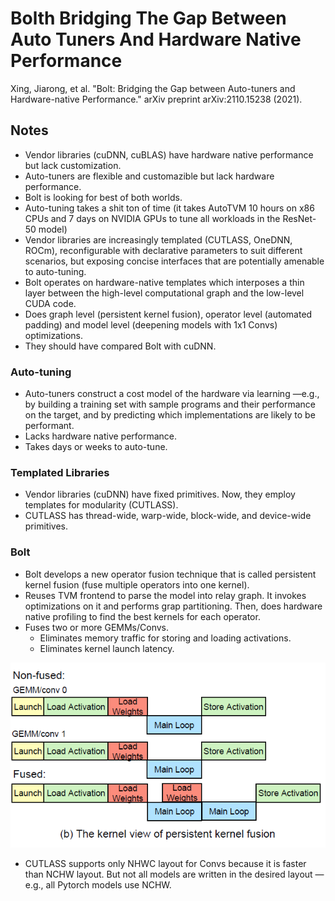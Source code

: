# Bolth Bridging The Gap Between Auto Tuners And Hardware Native Performance

Xing, Jiarong, et al. "Bolt: Bridging the Gap between Auto-tuners and Hardware-native Performance." arXiv preprint arXiv:2110.15238 (2021).

## Notes

* Vendor libraries (cuDNN, cuBLAS) have hardware native performance but lack customization. 
* Auto-tuners are flexible and customazible but lack hardware performance.
* Bolt is looking for best of both worlds.
* Auto-tuning takes a shit ton of time (it takes AutoTVM 10 hours on x86 CPUs and 7 days on NVIDIA GPUs to tune all workloads in the ResNet-50 model)
* Vendor libraries are increasingly templated (CUTLASS, OneDNN, ROCm), reconfigurable with declarative parameters to suit different scenarios, but exposing concise interfaces that are potentially amenable to auto-tuning. 
* Bolt operates on hardware-native templates which interposes a thin layer between the high-level computational graph and the low-level CUDA code.
* Does graph level (persistent kernel fusion), operator level (automated padding) and model level (deepening models with 1x1 Convs) optimizations.
* They should have compared Bolt with cuDNN.

### Auto-tuning

* Auto-tuners construct a cost model of the hardware via learning —e.g., by building a training set with sample programs and their performance on the target, and by predicting which implementations are likely to be performant.
* Lacks hardware native performance.
* Takes days or weeks to auto-tune.

### Templated Libraries

* Vendor libraries (cuDNN) have fixed primitives. Now, they employ templates for modularity (CUTLASS).
* CUTLASS has thread-wide, warp-wide, block-wide, and device-wide primitives.

### Bolt

* Bolt develops a new operator fusion technique that is called persistent kernel fusion (fuse multiple operators into one kernel).
* Reuses TVM frontend to parse the model into relay graph. It invokes optimizations on it and performs grap partitioning. Then, does hardware native profiling to find the best kernels for each operator.
* Fuses two or more GEMMs/Convs.
  - Eliminates memory traffic for storing and loading activations.
  - Eliminates kernel launch latency.

![Fusion](./figures/fusion.png)

* CUTLASS supports only NHWC layout for Convs because it is faster than NCHW layout. But not all models are written in the desired layout —e.g., all Pytorch models use NCHW.